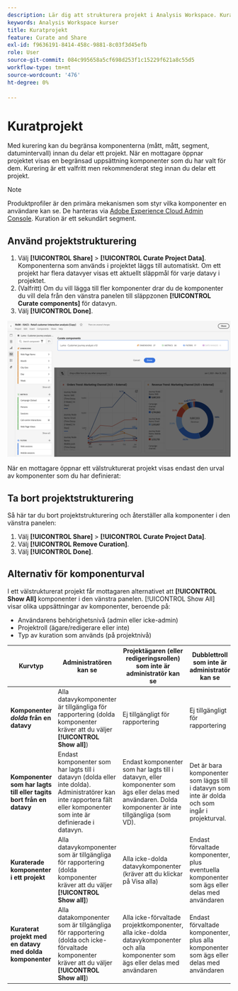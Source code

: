 ```yaml
---
description: Lär dig att strukturera projekt i Analysis Workspace. Kuration begränsar åtkomsten till komponenter innan du delar ett projekt.
keywords: Analysis Workspace kurser
title: Kuratprojekt
feature: Curate and Share
exl-id: f9636191-8414-458c-9881-8c03f3d45efb
role: User
source-git-commit: 084c995658a5cf698d253f1c15229f621a8c55d5
workflow-type: tm+mt
source-wordcount: '476'
ht-degree: 0%

---
```


# Kuratprojekt

Med kurering kan du begränsa komponenterna (mått, mått, segment, datumintervall) innan du delar ett projekt. När en mottagare öppnar projektet visas en begränsad uppsättning komponenter som du har valt för dem. Kurering är ett valfritt men rekommenderat steg innan du delar ett projekt.

>[!NOTE]
> Produktprofiler är den primära mekanismen som styr vilka komponenter en användare kan se. De hanteras via [Adobe Experience Cloud Admin Console](https://experienceleague.adobe.com/sv/docs/core-services/interface/administration/admin-tool-experience-cloud). Kuration är ett sekundärt segment.

## Använd projektstrukturering

1. Välj **[!UICONTROL Share]** > **[!UICONTROL Curate Project Data]**.
Komponenterna som används i projektet läggs till automatiskt.
Om ett projekt har flera datavyer visas ett aktuellt släppmål för varje datavy i projektet.
1. (Valfritt) Om du vill lägga till fler komponenter drar du de komponenter du vill dela från den vänstra panelen till släppzonen **[!UICONTROL Curate components]** för datavyn.
1. Välj **[!UICONTROL Done]**.

<!--
Curation can also be applied from the [!UICONTROL Share] menu by selecting **[!UICONTROL Curate and Share]**. This option automatically curates the project to the components in use in the project. You can add additional components following the steps above.
-->

![Fönstret Kuratkomponenter visar de komponenter som används i projektet.](assets/curation-field.png)

När en mottagare öppnar ett välstrukturerat projekt visas endast den urval av komponenter som du har definierat:


## Ta bort projektstrukturering

Så här tar du bort projektstrukturering och återställer alla komponenter i den vänstra panelen:

1. Välj **[!UICONTROL Share]** > **[!UICONTROL Curate Project Data]**.
1. Välj **[!UICONTROL Remove Curation]**.
1. Välj **[!UICONTROL Done]**.

## Alternativ för komponenturval

I ett välstrukturerat projekt får mottagaren alternativet att **[!UICONTROL Show All]** komponenter i den vänstra panelen. [!UICONTROL Show All] visar olika uppsättningar av komponenter, beroende på:

* Användarens behörighetsnivå (admin eller icke-admin)
* Projektroll (ägare/redigerare eller inte)
* Typ av kuration som används (på projektnivå)

| Kurvtyp | Administratören kan se | Projektägaren (eller redigeringsrollen) som inte är administratör kan se | Dubblettroll som inte är administratör kan se |
| --- | --- | --- | --- |
| **Komponenter *dolda* från en datavy** | Alla datavykomponenter är tillgängliga för rapportering (dolda komponenter kräver att du väljer **[!UICONTROL Show all]**) | Ej tillgängligt för rapportering | Ej tillgängligt för rapportering |
| **Komponenter som har lagts till eller tagits bort från en datavy** | Endast komponenter som har lagts till i datavyn (dolda eller inte dolda). Administratörer kan inte rapportera fält eller komponenter som inte är definierade i datavyn. | Endast komponenter som har lagts till i datavyn, eller komponenter som ägs eller delas med användaren. Dolda komponenter är inte tillgängliga (som VD). | Det är bara komponenter som läggs till i datavyn som inte är dolda och som ingår i projekturval. |
| **Kuraterade komponenter i ett projekt** | Alla datavykomponenter som är tillgängliga för rapportering (dolda komponenter kräver att du väljer **[!UICONTROL Show all]**) | Alla icke-dolda datavykomponenter (kräver att du klickar på Visa alla) | Endast förvaltade komponenter, plus eventuella komponenter som ägs eller delas med användaren |
| **Kuraterat projekt med en datavy med dolda komponenter** | Alla datakomponenter som är tillgängliga för rapportering (dolda och icke-förvaltade komponenter kräver att du väljer **[!UICONTROL Show all]**) | Alla icke-förvaltade projektkomponenter, alla icke-dolda datavykomponenter och alla komponenter som ägs eller delas med användaren | Endast förvaltade komponenter, plus alla komponenter som ägs eller delas med användaren |
